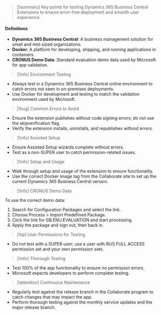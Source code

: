 > [!summary] 
> Key points for testing Dynamics 365 Business Central Extensions to ensure error-free deployment and smooth user experience.

#### Definitions

- **Dynamics 365 Business Central**: A business management solution for small and mid-sized organizations.
- **Docker**: A platform for developing, shipping, and running applications in containers.
- **CRONUS Demo Data**: Standard evaluation demo data used by Microsoft for app validation.

> [!info] Environment Testing

- Always test in a Dynamics 365 Business Central online environment to catch errors not seen in on-premises deployments.
- Use Docker for development and testing to match the validation environment used by Microsoft.

> [!bug] Common Errors to Avoid

- Ensure the extension publishes without code signing errors; do not use the skipverification flag.
- Verify the extension installs, uninstalls, and republishes without errors.

> [!info] Assisted Setup

- Ensure Assisted Setup wizards complete without errors.
- Test as a non-SUPER user to catch permission-related issues.

> [!info] Setup and Usage

- Walk through setup and usage of the extension to ensure functionality.
- Use the correct Docker image tag from the Collaborate site to set up the current Dynamics 365 Business Central version.

> [!info] CRONUS Demo Data

To use the correct demo data:

1. Search for Configuration Packages and select the link.
2. Choose Process > Import Predefined Package.
3. Click the link for GB.ENU.EVALUATION and start processing.
4. Apply the package and sign out, then back in.

> [!tip] User Permissions for Testing

- Do not test with a SUPER user; use a user with BUS FULL ACCESS permission set and your own permission sets.

> [!info] Thorough Testing

- Test 100% of the app functionality to ensure no permission errors.
- Microsoft expects developers to perform complete testing.

> [!attention] Continuous Maintenance

- Regularly test against the release branch in the Collaborate program to catch changes that may impact the app.
- Perform thorough testing against the monthly service updates and the major release branch.
